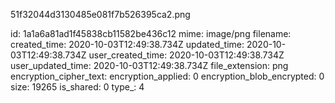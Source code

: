 51f32044d3130485e081f7b526395ca2.png

id: 1a1a6a81ad1f45838cb11582be436c12
mime: image/png
filename: 
created_time: 2020-10-03T12:49:38.734Z
updated_time: 2020-10-03T12:49:38.734Z
user_created_time: 2020-10-03T12:49:38.734Z
user_updated_time: 2020-10-03T12:49:38.734Z
file_extension: png
encryption_cipher_text: 
encryption_applied: 0
encryption_blob_encrypted: 0
size: 19265
is_shared: 0
type_: 4